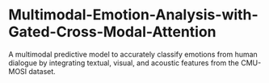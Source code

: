 # Multimodal-Emotion-Analysis-with-Gated-Cross-Modal-Attention
A multimodal predictive model to accurately classify emotions from human dialogue by integrating textual, visual, and acoustic features from the CMU-MOSI dataset.
